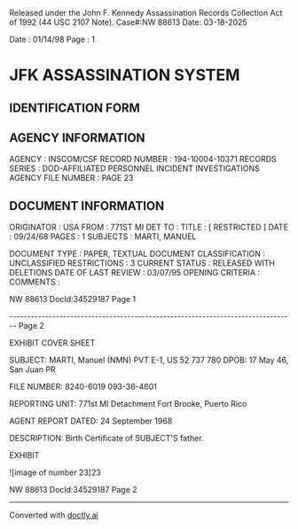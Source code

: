 Released under the John F. Kennedy
Assassination Records Collection Act of
1992 (44 USC 2107 Note). Case#:NW
88613 Date: 03-18-2025

Date : 01/14/98
Page : 1

# JFK ASSASSINATION SYSTEM
## IDENTIFICATION FORM

## AGENCY INFORMATION

AGENCY : INSCOM/CSF
RECORD NUMBER : 194-10004-10371
RECORDS SERIES : DOD-AFFILIATED PERSONNEL INCIDENT INVESTIGATIONS
AGENCY FILE NUMBER : PAGE 23

## DOCUMENT INFORMATION

ORIGINATOR : USA
FROM : 771ST MI DET
TO :
TITLE : [ RESTRICTED ]
DATE : 09/24/68
PAGES : 1
SUBJECTS : MARTI, MANUEL

DOCUMENT TYPE : PAPER, TEXTUAL DOCUMENT
CLASSIFICATION : UNCLASSIFIED
RESTRICTIONS : 3
CURRENT STATUS : RELEASED WITH DELETIONS
DATE OF LAST REVIEW : 03/07/95
OPENING CRITERIA :
COMMENTS :

NW 88613 DocId:34529187 Page 1


-------------------------------------------------------------------------------- Page 2

EXHIBIT COVER SHEET

SUBJECT: MARTI, Manuel (NMN)
PVT E-1, US 52 737 780
DPOB: 17 May 46, San Juan PR

FILE NUMBER: 8240-6019
093-36-4601

REPORTING UNIT: 771st MI Detachment
Fort Brooke, Puerto Rico

AGENT REPORT DATED: 24 September 1968

DESCRIPTION: Birth Certificate of SUBJECT'S father.

EXHIBIT

![image of number 23]23

NW 88613 Docld:34529187 Page 2


---
Converted with [doctly.ai](https://doctly.ai)